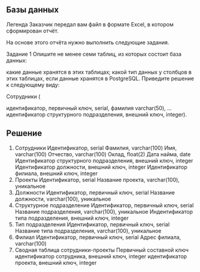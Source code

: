 ## Базы данных
Легенда
Заказчик передал вам файл в формате Excel, в котором сформирован отчёт.

На основе этого отчёта нужно выполнить следующие задания.

Задание 1
Опишите не менее семи таблиц, из которых состоит база данных:

какие данные хранятся в этих таблицах;
какой тип данных у столбцов в этих таблицах, если данные хранятся в PostgreSQL.
Приведите решение к следующему виду:

Сотрудники (

идентификатор, первичный ключ, serial,
фамилия varchar(50),
...
идентификатор структурного подразделения, внешний ключ, integer).

## Решение
1. Сотрудники
Идентификатор, serial
Фамилия, varchar(100)
Имя, varchar(100)
Отчество, varchar(100)
Оклад, float(2)
Дата найма, date
Идентификатор структурного подразделения, внешний ключ, integer
Идентификатор должности, внешний ключ, integer
Идентификатор филиала, внешний ключ, integer
2. Проекты
Идентификатор, serial
Название проекта, varchar(100), уникальное
3. Должности
Идентификатор, первичный ключ, serial
Название должности, varchar(100), уникальное
4. Структурное подразделение
Идентификатор, первичный ключ, serial
Название подразделения, varchar(100), уникальное
Индентификатор типа подразделения, внешний ключ, integer
5. Тип подразделения
Идентификатор, первичный ключ, serial
Название типа подразделения, varchar(100), уникальное
6. Филиал
Идентификатор, первичный ключ, serial
Адрес филиала, varchar(100)
7. Сводная таблица сотрудники-проекты
Первичный составной ключ
идентификатор сотрудника, внешний ключ, integer
идентификатор проекта, внешний ключ, integer
